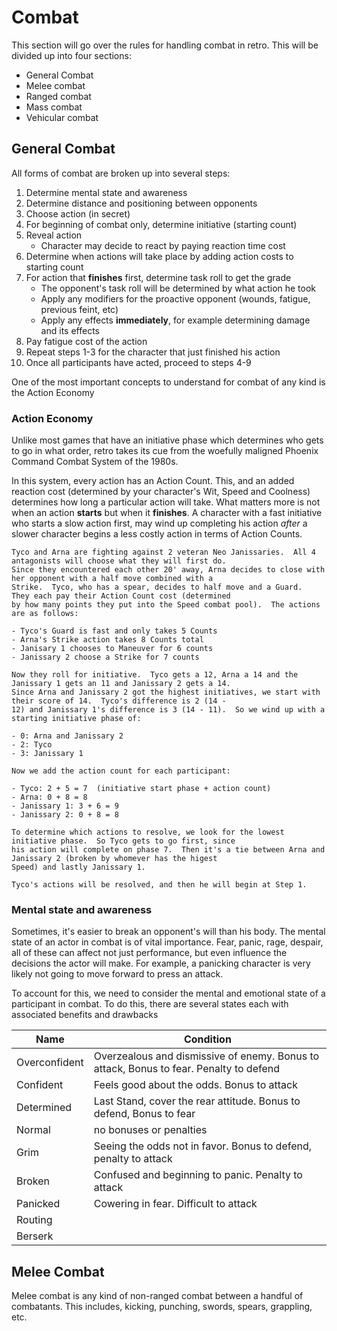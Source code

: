 # Combat

This section will go over the rules for handling combat in retro.  This will be divided up into four sections:

- General Combat
- Melee combat
- Ranged combat
- Mass combat
- Vehicular combat

## General Combat

All forms of combat are broken up into several steps:

1. Determine mental state and awareness
2. Determine distance and positioning between opponents
3. Choose action (in secret)
4. For beginning of combat only, determine initiative (starting count)
5. Reveal action
    - Character may decide to react by paying reaction time cost
5. Determine when actions will take place by adding action costs to starting count
6. For action that **finishes** first, determine task roll to get the grade
    - The opponent's task roll will be determined by what action he took
    - Apply any modifiers for the proactive opponent (wounds, fatigue, previous feint, etc)
    - Apply any effects **immediately**, for example determining damage and its effects
7. Pay fatigue cost of the action
8. Repeat steps 1-3 for the character that just finished his action
9. Once all participants have acted, proceed to steps 4-9

One of the most important concepts to understand for combat of any kind is the Action Economy

### Action Economy

Unlike most games that have an initiative phase which determines who gets to go in what order, retro takes its cue from
the woefully maligned Phoenix Command Combat System of the 1980s.

In this system, every action has an Action Count.  This, and an added reaction cost (determined by your character's Wit,
Speed and Coolness) determines how long a particular action will take.  What matters more is not when an action
**starts** but when it **finishes**.  A character with a fast initiative who starts a slow action first, may wind up
completing his action _after_ a slower character begins a less costly action in terms of Action Counts.

```ignore
Tyco and Arna are fighting against 2 veteran Neo Janissaries.  All 4 antagonists will choose what they will first do.
Since they encountered each other 20' away, Arna decides to close with her opponent with a half move combined with a 
Strike.  Tyco, who has a spear, decides to half move and a Guard.  They each pay their Action Count cost (determined
by how many points they put into the Speed combat pool).  The actions are as follows:

- Tyco's Guard is fast and only takes 5 Counts
- Arna's Strike action takes 8 Counts total
- Janisary 1 chooses to Maneuver for 6 counts
- Janissary 2 choose a Strike for 7 counts 

Now they roll for initiative.  Tyco gets a 12, Arna a 14 and the Janissary 1 gets an 11 and Janissary 2 gets a 14.  
Since Arna and Janissary 2 got the highest initiatives, we start with their score of 14.  Tyco's difference is 2 (14 - 
12) and Janissary 1's difference is 3 (14 - 11).  So we wind up with a starting initiative phase of:

- 0: Arna and Janissary 2
- 2: Tyco
- 3: Janissary 1

Now we add the action count for each participant:

- Tyco: 2 + 5 = 7  (initiative start phase + action count)
- Arna: 0 + 8 = 8
- Janissary 1: 3 + 6 = 9
- Janissary 2: 0 + 8 = 8

To determine which actions to resolve, we look for the lowest initiative phase.  So Tyco gets to go first, since
his action will complete on phase 7.  Then it's a tie between Arna and Janissary 2 (broken by whomever has the higest
Speed) and lastly Janissary 1.

Tyco's actions will be resolved, and then he will begin at Step 1.
```

### Mental state and awareness

Sometimes, it's easier to break an opponent's will than his body.  The mental state of an actor in combat is of vital
importance.  Fear, panic, rage, despair, all of these can affect not just performance, but even influence the decisions
the actor will make.  For example, a panicking character is very likely not going to move forward to press an attack.

To account for this, we need to consider the mental and emotional state of a participant in combat.  To do this, there
are several states each with associated benefits and drawbacks

| Name          | Condition
|---------------|-------------------
| Overconfident | Overzealous and dismissive of enemy.  Bonus to attack, Bonus to fear. Penalty to defend
| Confident     | Feels good about the odds. Bonus to attack
| Determined    | Last Stand, cover the rear attitude.  Bonus to defend, Bonus to fear
| Normal        | no bonuses or penalties
| Grim          | Seeing the odds not in favor.  Bonus to defend, penalty to attack
| Broken        | Confused and beginning to panic.  Penalty to attack
| Panicked      | Cowering in fear.  Difficult to attack 
| Routing       
| Berserk



## Melee Combat

Melee combat is any kind of non-ranged combat between a handful of combatants.  This includes, kicking, punching, 
swords, spears, grappling, etc.

